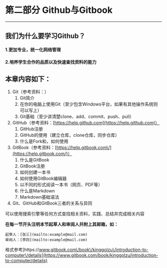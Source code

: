 # 第二部分 Github与Gitbook
---
## 我们为什么要学习Github？

#### 1.更加专业，统一化网络管理
#### 2.培养学生合作的品质以及快速查找资料的能力
## 本章内容如下：

1. Git（参考资料：）
    1. Git简介    
    2. 在你的电脑上使用Git（至少包含Windows平台，如果有其他操作系统则可以写上）
    3. Git基础（至少讲清楚clone、add、commit、push、pull）
2. GitHub（参考资料：[https://help.github.com](https://help.github.com)）
    1. GitHub注册
    2. GitHub的使用（建立仓库，clone仓库，同步仓库）
    3. 什么是Fork和，如何使用
3. GitBook（参考资料：[https://help.gitbook.com\/](https://help.gitbook.com/)）
    1. 什么是GitBook
    2. GitBook注册
    3. 如何创建一本书
    4. 如何使用GitBook编辑器
    5. 以不同的形式阅读一本书（网页、PDF等）
    6. 什么是Markdown
    7. Markdown基础语法
4. Git、GitHub和GitBook三者的关系与异同


可以使用搜索引擎等任何方式查找相关资料，实践、总结并完成相关内容

**在每一节开头注明本节起草人和审阅人并附上其邮箱，如：**

```
起草人：[张三](mailto:example@mail.com)
审阅人：[李四](mailto:example@mail.com)
```

格式参考[https:\/\/www.gitbook.com\/book\/kinggolzu\/introduction-to-computer\/details](https://www.gitbook.com/book/kinggolzu/introduction-to-computer/details)
